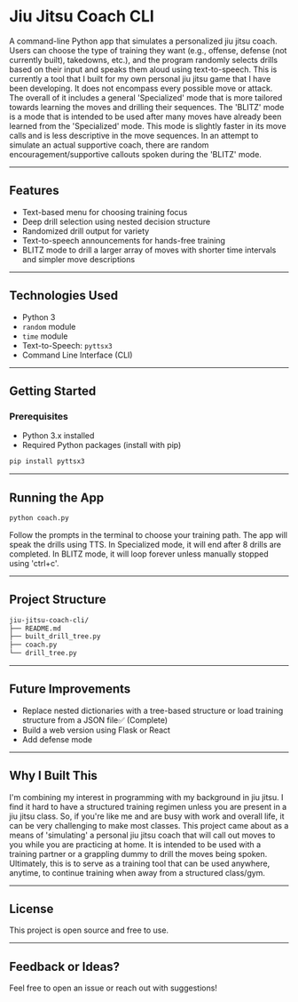 # Jiu Jitsu Coach CLI

A command-line Python app that simulates a personalized jiu jitsu coach. Users can choose the type of training they want (e.g., offense, defense (not currently built), takedowns, etc.), and the program randomly selects drills based on their input and speaks them aloud using text-to-speech. This is currently a tool that I built for my own personal jiu jitsu game that I have been developing. It does not encompass every possible move or attack. The overall of it includes a general 'Specialized' mode that is more tailored towards learning the moves and drilling their sequences. The 'BLITZ' mode is a mode that is intended to be used after many moves have already been learned from the 'Specialized' mode. This mode is slightly faster in its move calls and is less descriptive in the move sequences. In an attempt to simulate an actual supportive coach, there are random encouragement/supportive callouts spoken during the 'BLITZ' mode. 

---

## Features

- Text-based menu for choosing training focus
- Deep drill selection using nested decision structure
- Randomized drill output for variety
- Text-to-speech announcements for hands-free training
- BLITZ mode to drill a larger array of moves with shorter time intervals and simpler move descriptions

---

## Technologies Used

- Python 3
- `random` module
- `time` module
- Text-to-Speech: `pyttsx3`
- Command Line Interface (CLI)

---

## Getting Started

### Prerequisites

- Python 3.x installed
- Required Python packages (install with pip)

```bash
pip install pyttsx3
```

---

## Running the App

```bash
python coach.py
```

Follow the prompts in the terminal to choose your training path. The app will speak the drills using TTS. In Specialized mode, it will end after 8 drills are completed. In BLITZ mode, it will loop forever unless manually stopped using 'ctrl+c'.

---

## Project Structure

```bash
jiu-jitsu-coach-cli/
├── README.md
├── built_drill_tree.py
├── coach.py
└── drill_tree.py
```

---

## Future Improvements

- Replace nested dictionaries with a tree-based structure or load training structure from a JSON file✅ (Complete)
- Build a web version using Flask or React
- Add defense mode

---

## Why I Built This

I'm combining my interest in programming with my background in jiu jitsu. I find it hard to have a structured training regimen unless you are present in a jiu jitsu class. So, if you're like me and are busy with work and overall life, it can be very challenging to make most classes. This project came about as a means of 'simulating' a personal jiu jitsu coach that will call out moves to you while you are practicing at home. It is intended to be used with a training partner or a grappling dummy to drill the moves being spoken. Ultimately, this is to serve as a training tool that can be used anywhere, anytime, to continue training when away from a structured class/gym. 

---

## License

This project is open source and free to use.

---

## Feedback or Ideas?

Feel free to open an issue or reach out with suggestions!
